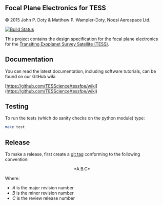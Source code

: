 Focal Plane Electronics for TESS
--------------------------------------------

© 2015 John P. Doty &amp; Matthew P. Wampler-Doty, Noqsi Aerospace Ltd.

[![Build Status](https://travis-ci.org/TESScience/tessfpe.svg?branch=master)](https://travis-ci.org/TESScience/tessfpe)

This project contains the design specification for the focal plane electronics for the [Transiting Exoplanet Survey Satellite (TESS)](http://space.mit.edu/TESS/TESS/TESS_Overview.html).


Documentation
----------

You can read the latest documentation, including software tutorials, can be found on our GitHub wiki:

[https://github.com/TESScience/tessfpe/wiki](https://github.com/TESScience/tessfpe/wiki)


Testing
----------

To run the tests (which do sanity checks on the python module) type:

```bash
make test
```

Release
-----------

To make a release, first create a [git tag](https://git-scm.com/book/en/v2/Git-Basics-Tagging) conforming to the following convention:

<center>*A.B.C*</center>

Where:

  - *A* is the major revision number
  - *B* is the minor revision number
  - *C* is the review release number
